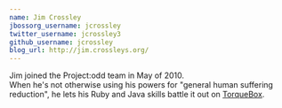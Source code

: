 ```yaml
---
name: Jim Crossley
jbossorg_username: jcrossley
twitter_username: jcrossley3
github_username: jcrossley
blog_url: http://jim.crossleys.org/
---
```


Jim joined the Project:odd team in May of 2010.  
When he's not otherwise using his powers for "general human suffering reduction", 
he lets his Ruby and Java skills battle it out on [TorqueBox](http://torquebox.org).
